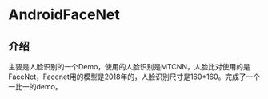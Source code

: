 # AndroidFaceNet
## 介绍
主要是人脸识别的一个Demo，使用的人脸识别是MTCNN，人脸比对使用的是FaceNet，Facenet用的模型是2018年的，人脸识别尺寸是160*160。完成了一个一比一的demo。
